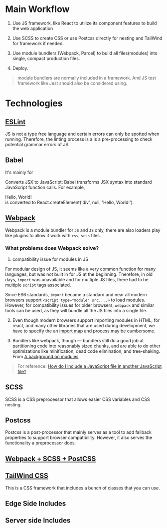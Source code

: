 # Main Workflow

1. Use JS framework, like React to utilize its component features to build the web application

2. Use SCSS to create CSS or use Postcss directly for nesting and TailWind for framework if needed.

3. Use module bundlers (Webpack, Parcel) to build all files(modules) into single, compact production files. 

4. Deploy.

> module bundlers are normally included in a framework. And JS test framework like Jest should also be considered using.

# Technologies

## [ESLint](https://juejin.cn/post/6959825653029928968)

JS is not a type free language and certain errors can only be spotted when running. Therefore, the linting process is a is a pre-processing to check potential grammar errors of JS.

## Babel

It's mainly for 

Converts JSX to JavaScript: Babel transforms JSX syntax into standard JavaScript function calls. For example, <div>Hello, World!</div> is converted to React.createElement('div', null, 'Hello, World!').

## [Webpack](./Webpack/webpackNotes.md)

Webpack is a module bundler for `JS` and `JS` only, there are also loaders play like plugins to allow it work with `css`, `scss` files.

### What problems does Webpack solve?

1. compatibility issue for modules in JS

For modular design of JS, it seems like a very common function for many languages, but was not built in for JS at the beginning. Therefore, in old days, `import` was unavailable and for multiple JS files, there had to be multiple `script` tags associated.

Since ES6 standards, `import` became a standard and near all modern browsers support `<script type="module" src....>` to load modules. However, for compatibility issues for older browsers,  `webpack` and similar tools can be used, as they will bundle all the JS files into a single file.

2. Even though modern browsers support importing modules in HTML, for react, and many other libraries that are used during development, we have to specify the an [import map](https://developer.mozilla.org/en-US/docs/Web/JavaScript/Guide/Modules#remapping_module_paths) and process may be cumbersome. 

3. Bundlers like webpack, though — bundlers still do a good job at partitioning code into reasonably sized chunks, and are able to do other optimizations like minification, dead code elimination, and tree-shaking. From [A background on modules](https://developer.mozilla.org/en-US/docs/Web/JavaScript/Guide/Modules#a_background_on_modules)

> For reference: [How do I include a JavaScript file in another JavaScript file?](https://stackoverflow.com/questions/950087/how-do-i-include-a-javascript-file-in-another-javascript-file)

## SCSS

SCSS is a CSS preprocessor that allows easier CSS variables and CSS nesting.

## Postcss 

Postcss is a post-processor that mainly serves as a tool to add fallback properties to support browser compatibility. However, it also serves the functionality a preprocessor does. 

## [Webpack + SCSS + PostCSS](https://www.youtube.com/watch?v=SH6Y_MQzFVw&t=9s)


## [TailWind CSS](https://www.youtube.com/watch?v=mr15Xzb1Ook)

This is a CSS framework that includes a bunch of classes that you can use. 





## Edge Side Includes


## Server side Includes